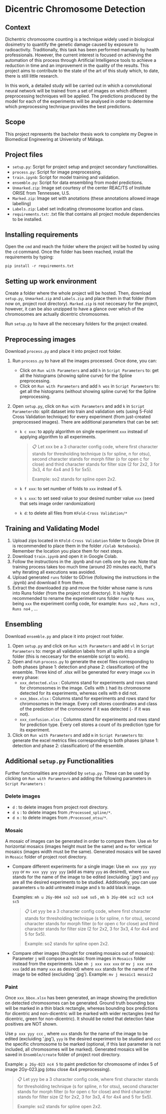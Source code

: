 # Dicentric Chromosome Detection

## Context
Dichentric chromosome counting is a technique widely used in biological dosimetry to quantify the genetic damage caused by exposure to radioactivity. Traditionally, this task has been performed manually by health professionals. However, the current interest is focused on achieving the automation of this process through Artificial Intelligence tools to achieve a reduction in time and an improvement in the quality of the results. This project aims to contribute to the state of the art of this study which, to date, there is still little research.

In this work, a detailed study will be carried out in which a convolutional neural network will be trained from a set of images on which different preprocessing techniques will be applied. The predictions produced by the model for each of the experiments will be analysed in order to determine which preprocessing technique provides the best predictions.

## Scope
This project represents the bachelor thesis work to complete my Degree in Biomedical Engineering at Univerisity of Málaga.

## Project files

- ```setup.py```: Script for project setup and project secondary functionalities.
- ```process.py```: Script for image preprocessing.
- ```train.ipynb```: Script for model training and validation.
- ```ensemble.py```: Script for data ensembling from model predictions.
- ```Unmarked.zip```: Image set courtesy of the center REAC/TS of Institute ORISE from Tennessee, U.S.
- ```Marked.zip```: Image set with anotations (these annotations allowed image labelling)
- ```Labels.zip```: Label set indicating chromosome location and class.
- ```requirements.txt```: .txt file that contains all project module dependencies to be installed.

## Installing requirements
Open the ```cmd``` and reach the folder where the project will be hosted by using the ```cd``` command.
Once the folder has been reached, install the requirements by typing:
```setup
pip install -r requirements.txt
```

## Setting up work environment
Create a folder where the whole project will be hosted. Then, download ```setup.py```, ```Unmarked.zip``` and ```Labels.zip``` and place them in that folder (from now on, project root directory). ```Marked.zip``` is not neccesary for the project, however, it can be also unzipped to have a glance over which of the chromosomes are actually dicentric chromosomes.

 Run ```setup.py``` to have all the neccesary folders for the project created.

## Preprocessing images
Download ```process.py``` and place it into project root folder. 
1. Run ```process.py``` to have all the images processed. Once done, you can:
   - Click on ```Run with Parameters``` and add ```h``` in ```Script Parameters``` to: get all the histograms (showing spline curve) for the Spline preprocessing.
   - Click on ```Run with Parameters``` and add ```h wos``` in ```Script Parameters``` to: get all the histograms (without showing spline curve) for the Spline preprocessing.
3. Open ```setup.py```, click on ```Run with Parameters``` and add ```k``` in ```Script Parameters```to: split dataset into train and validation sets (using 5-Fold Cross Validation technique) for every experiment (from just-created preprocessed images). There are additional parameters that can be set:

      - ```k c xxx```: to apply algorithm on single experiment ```xxx``` instead of applying algorithm to all experiments.
        > 📋 Let xxx be a 3 character config code, where first character stands for thresholding technique (s for spline, n for otsu),
        > second character stands for morph filter (o for open c for close) and third character stands for filter size (2 for 2x2, 3 for 3x3, 4 for 4x4 and 5 for 5x5).
        > 
        > Example: so2 stands for spline open 2x2.

      - ```k f xxx```: to set number of folds to ```xxx``` instead of 5.
      - ```k s xxx```: to set seed value to your desired number value ```xxx``` (seed that sets image order randomization)
      - ```k d```: to delete all files from ```KFold-Cross Validation/*``` 

## Training and Validating Model
1. Upload zips located in ```KFold-Cross Validation``` folder to Google Drive (it is recommended to place them in the folder ```/Colab Notebooks```). Remember the location you place them for next steps.
2. Download ```train.ipynb``` and open it in Google Colab.
3. Follow the instructions in the .ipynb and run cells one by one. Note that training process takes too much time (around 20 minutes each), that's why iterating all executions was avoided.
4. Upload generated ```runs``` folder to GDrive (following the instructions in the .ipynb) and download it from there.
5. Extract the downloaded zip and move the folder whose name is runs into Runs folder (from the project root directory). It is highly recommended to rename the experiment runs folder ```runs``` to ```Runs xxx```, being ```xxx``` the experiment config code, for example: ```Runs so2``` , ```Runs nc3``` , ```Runs no4``` , ...

## Ensembling
Download ```ensemble.py``` and place it into project root folder.
1. Open ```setup.py``` and click on ```Run with Parameters``` and add ```vl``` in ```Script Parameters``` to: merge all validation labels from all splits into a single folder (this is neccesary for the ensemble script to work).
2. Open and run ```process.py``` to generate the excel files corresponding to both phases (phase 1: detection and phase 2: classification) of the ensemble. Three kind of .xlsx will be generated for every image ```xxx``` in every phase:
   - ```xxx_detected.xlsx``` : Columns stand for experiments and rows stand for chromosomes in the image. Cells with ```1``` had its chromosome detected for its experiments, whereas cells with ```0``` did not.
   - ```xxx_bbox.xlsx``` : Columns stand for experiments and rows stand for chromosomes in the image. Every cell stores coordinates and class of the prediction of the cromosome if it was detected (```-``` if it was not).
   - ```xxx_confusion.xlsx``` : Columns stand for experiments and rows stand for prediction type. Every cell stores a count of its prediction type for its experiment.
3. Click on ```Run with Parameters``` and add ```m``` in ```Script Parameters``` to: generate the excel metrics files corresponding to both phases (phase 1: detection and phase 2: classification) of the ensemble.

## Additional ```setup.py``` Functionalities
Further functionalities are provided by ```setup.py```. These can be used by clicking on ```Run with Parameters``` and adding the following parameters in ```Script Parameters``` :

### Delete images
- ```d``` : to delete images from project root directory.                                 
- ```d s``` : to delete images from ```/Processed_spline/*```.                            
- ```d n``` : to delete images from ```/Processed_otsu/*```.

### Mosaic
A mosaic of images can be generated in order to compare them. Use ```mh``` for horizontal mosaics (images height must be the same) and ```mv``` for vertical mosaics (images width must be the same). Generated mosaics will be saved in ```Mosaic``` folder of project root directory. 

- Compare different experiments for a single image: Use ```mh xxx yyy yyy yyy``` or ```mv xxx yyy yyy yyy``` (add as many ```yyy``` as desired), where ```xxx``` stands for the name of the image to be edited (excluiding '.jpg') and ```yyy``` are all the desired experiments to be studied. Additionally, you can use parameters ```u``` to add untreated image and ```b``` to add black image.

  Examples: ```mh u 2Gy-004 so2 so3 so4 so5``` , ```mh b 2Gy-004 sc2 sc3 sc4 sc5```
  > 📋 Let yyy be a 3 character config code, where first character stands for thresholding technique (s for spline, n for otsu),
  > second character stands for morph filter (o for open c for close) and third character stands for filter size (2 for 2x2, 3 for 3x3, 4 for 4x4 and 5 for 5x5).
  >
  > Example: so2 stands for spline open 2x2.

- Compare other images (thought for creating mosaics out of mosaics): Parameter ```j``` will compose a mosaic from images in ```Mosaics``` folder instead from the experiments. Use ```mh j xxx xxx xxx``` or ```mv j xxx xxx xxx``` (add as many ```xxx``` as desired) where ```xxx```  stands for the name of the image to be edited (excluiding '.jpg'). Example: ```mv j mosaic1 mosaic2```

### Paint
Once ```xxx_bbox.xlsx``` has been generated, an image showing the prediction on detected chromosomes can be generated. Ground truth bounding box will be marked in a thin black rectangle, whereas bounding box predictions for dicentric and non-dicentric will be marked with wider rectangles (red for dicentric, green for non-dicentric). It should be noted that detection false positives are NOT shown. 

Use ```p xxx yyy ccc``` , where ```xxx``` stands for the name of the image to be edited (excluiding '.jpg'), ```yyy``` is the desired experiment to be studied and ```ccc``` the specific chromosome to be marked (optional, if this last parameter is not included, all chromosomes will be marked).  Generated mosaics will be saved in ```Ensemble/create``` folder of project root directory.

Example: ```p 2Gy-023 nc4 5``` to paint prediction for chromosome of index 5 of image 2Gy-023.jpg (otsu close 4x4 preprocessing).

> 📋 Let yyy be a 3 character config code, where first character stands for thresholding technique (s for spline, n for otsu),
> second character stands for morph filter (o for open c for close) and third character stands for filter size (2 for 2x2, 3 for 3x3, 4 for 4x4 and 5 for 5x5).
>
> Example: so2 stands for spline open 2x2.



